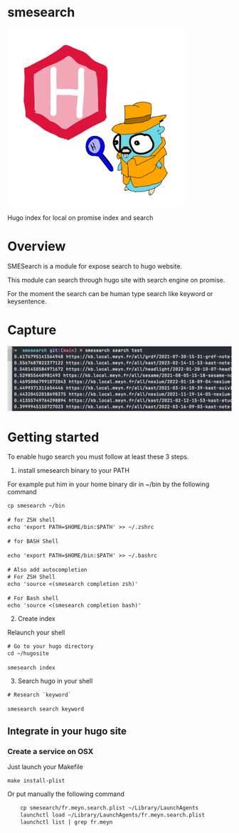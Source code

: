 # smesearch

<img src="_images/logo.jpg" width="400px"/>

Hugo index for local on promise index and search


# Overview

SMESearch is a module for expose search to hugo website.

This module can search through hugo site with search engine on promise.

For the moment the search can be human type search like keyword or keysentence.

# Capture

<img src="_images/capture.png" style="zoom:50%;" />

# Getting started

To enable hugo search you must follow at least these 3 steps.

1. install smesearch binary to your PATH

For example put him in your home binary dir in ~/bin by the following command

```shell
cp smesearch ~/bin

# for ZSH shell
echo 'export PATH=$HOME/bin:$PATH' >> ~/.zshrc

# for BASH Shell

echo 'export PATH=$HOME/bin:$PATH' >> ~/.bashrc

# Also add autocompletion
# For ZSH Shell
echo 'source <(smesearch completion zsh)'

# For Bash shell
echo 'source <(smesearch completion bash)'
```

2. Create index

Relaunch your shell

```shell
# Go to your hugo directory
cd ~/hugosite

smesearch index 
```

3. Search hugo in your shell

```shell
# Research `keyword`

smesearch search keyword
```

## Integrate in your hugo site

### Create a service on OSX

Just launch your Makefile

```shell
make install-plist
```

Or put manually the following command

```shell
	cp smesearch/fr.meyn.search.plist ~/Library/LaunchAgents
	launchctl load ~/Library/LaunchAgents/fr.meyn.search.plist
	launchctl list | grep fr.meyn
```